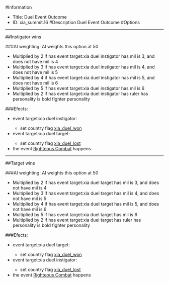 #Information
 - Title: Duel Event Outcome
 - ID: xia_summit.16
#Description
Duel Event Outcome
#Options

___
##Instigator wins

###AI weighting:
AI weights this option at 50
 - Multiplied by 2 if has event target:xia duel instigator has mil is 3, and does not have mil is 4
 - Multiplied by 3 if has event target:xia duel instigator has mil is 4, and does not have mil is 5
 - Multiplied by 4 if has event target:xia duel instigator has mil is 5, and does not have mil is 6
 - Multiplied by 5 if has event target:xia duel instigator has mil is 6
 - Multiplied by 2 if has event target:xia duel instigator has ruler has personality is bold fighter personality


###Efects:<ul><li>event target:xia duel instigator:</li><ul><li>set country flag [xia_duel_won](../flags/xia_duel_won.md)</li></ul><li>event target:xia duel target:</li><ul><li>set country flag [xia_duel_lost](../flags/xia_duel_lost.md)</li></ul><li>the event [Righteous Combat](../events/righteous_combat.md) happens</li></ul>

___
##Target wins

###AI weighting:
AI weights this option at 50
 - Multiplied by 2 if has event target:xia duel target has mil is 3, and does not have mil is 4
 - Multiplied by 3 if has event target:xia duel target has mil is 4, and does not have mil is 5
 - Multiplied by 4 if has event target:xia duel target has mil is 5, and does not have mil is 6
 - Multiplied by 5 if has event target:xia duel target has mil is 6
 - Multiplied by 2 if has event target:xia duel target has ruler has personality is bold fighter personality


###Efects:<ul><li>event target:xia duel target:</li><ul><li>set country flag [xia_duel_won](../flags/xia_duel_won.md)</li></ul><li>event target:xia duel instigator:</li><ul><li>set country flag [xia_duel_lost](../flags/xia_duel_lost.md)</li></ul><li>the event [Righteous Combat](../events/righteous_combat.md) happens</li></ul>
